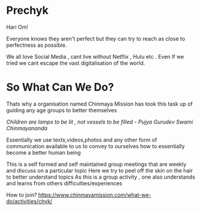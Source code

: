 # Prechyk
Hari Om!

Everyone knows they aren't perfect but they can try to reach as close to perfectness as possible.

We all love Social Media , cant live without Netflix , Hulu etc . Even If we tried we cant escape the vast digitalisation of the world.
# So What Can We Do?
Thats why a organisation named Chinmaya Mission has took this task up of guiding any age groups to better themselves

*Children are lamps to be lit , not vessels to be filled - Pujya Gurudev Swami Chinmayananda*

Essentially we use texts,videos,photos and any other form of communication available to us to convey to ourselves how to essentially become a better human being

This is a self formed and self maintained group meetings that are weekly and discuss on a particular topic
Here we try to peel off the skin on the hair to better understand topics
As this is a group activity , one also understands and learns from others difficulties/experiences

How to join?
https://www.chinmayamission.com/what-we-do/activities/chyk/

